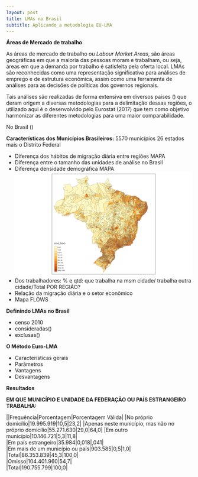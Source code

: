 ```yaml
---
layout: post
title: LMAs no Brasil
subtitle: Aplicando a metodologia EU-LMA
---
```


__Áreas de Mercado de trabalho__

As áreas de mercado de trabalho ou *Labour Market Areas*, são áreas geográficas em que a maioria
das pessoas moram e trabalham, ou seja, áreas em que a demanda por trabalho é satisfeita pela oferta local.
LMAs são reconhecidas como uma representação significativa para análises de emprego e de estrutura econômica, assim
como uma ferramenta de análises para as decisões de políticas dos governos regionais.

Tais análises são realizadas de forma extensiva em diversos países ()
que deram origem a diversas metodologias para a delimitação dessas regiões,
o utilizado aqui é o desenvolvido pelo Eurostat (2017) que tem como objetivo harmonizar as diferentes
metodologias para uma maior comparabilidade.

No Brasil ()

__Características dos Municípios Brasileiros:__
5570 municípios
26 estados mais o Distrito Federal
- Diferença dos hábitos de migração diária entre regiões MAPA
- Diferença entre o tamanho das unidades de análise no Brasil
- Diferença densidade demográfica MAPA
![Densidade](/img/densidade1.bmp)
- Dos trabalhadores: % e qtd: que trabalha na msm cidade/ trabalha outra cidade/Total POR REGIÃO?
- Relação da migração diária e o setor econômico
- Mapa FLOWS 

__Definindo LMAs no Brasil__
- censo 2010
- consideradas()
- exclusas()

__O Método Euro-LMA__
- Características gerais
- Parâmetros
- Vantagens
- Desvantagens

__Resultados__


__EM QUE MUNICÍPIO E UNIDADE DA FEDERAÇÃO OU PAÍS ESTRANGEIRO TRABALHA:__

||Frequência|Porcentagem|Porcentagem Válida|
|No próprio domicílio|19.995.919|10,5|23,2|	
|Apenas neste município, mas não no próprio domicílio|55.271.630|29,0|64,0|	
|Em outro município|10.146.721|5,3|11,8|	
|Em país estrangeiro|35.984|0,018|,041|		
|Em mais de um município ou país|903.585|0,5|1,0|	
|Total|86.353.839|45,3|100,0|	
|Omisso|104.401.960|54,7|		
|Total|190.755.799|100,0|		





